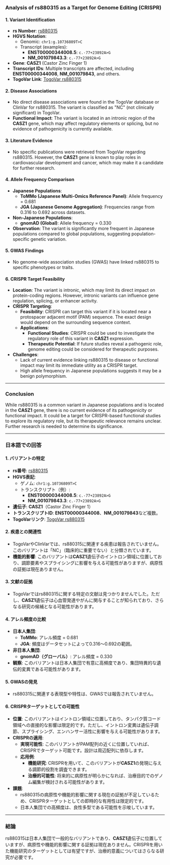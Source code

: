 ### Analysis of rs880315 as a Target for Genome Editing (CRISPR)

#### 1. **Variant Identification**
   - **rs Number**: [rs880315](https://identifiers.org/dbsnp/rs880315)
   - **HGVS Notation**:
     - Genomic: `chr1:g.10736809T>C`
     - Transcript (examples):
       - **ENST00000344008.5**: `c.-77+23892A>G`
       - **NM_001079843.3**: `c.-77+23892A>G`
   - **Gene**: **CASZ1** (Castor Zinc Finger 1)
   - **Transcript IDs**: Multiple transcripts are affected, including **ENST00000344008**, **NM_001079843**, and others.
   - **TogoVar Link**: [TogoVar rs880315](https://togovar.org/variant/tgv344062)

#### 2. **Disease Associations**
   - No direct disease associations were found in the TogoVar database or ClinVar for rs880315. The variant is classified as "NC" (not clinically significant) in TogoVar.
   - **Functional Impact**: The variant is located in an intronic region of the **CASZ1** gene, which may affect regulatory elements or splicing, but no evidence of pathogenicity is currently available.

#### 3. **Literature Evidence**
   - No specific publications were retrieved from TogoVar regarding rs880315. However, the **CASZ1** gene is known to play roles in cardiovascular development and cancer, which may make it a candidate for further research.

#### 4. **Allele Frequency Comparison**
   - **Japanese Populations**:
     - **ToMMo (Japanese Multi-Omics Reference Panel)**: Allele frequency = 0.681
     - **JGA (Japanese Genome Aggregation)**: Frequencies range from 0.316 to 0.692 across datasets.
   - **Non-Japanese Populations**:
     - **gnomAD (Global)**: Allele frequency = 0.330
   - **Observation**: The variant is significantly more frequent in Japanese populations compared to global populations, suggesting population-specific genetic variation.

#### 5. **GWAS Findings**
   - No genome-wide association studies (GWAS) have linked rs880315 to specific phenotypes or traits.

#### 6. **CRISPR Target Feasibility**
   - **Location**: The variant is intronic, which may limit its direct impact on protein-coding regions. However, intronic variants can influence gene regulation, splicing, or enhancer activity.
   - **CRISPR Targeting**:
     - **Feasibility**: CRISPR can target this variant if it is located near a protospacer adjacent motif (PAM) sequence. The exact design would depend on the surrounding sequence context.
     - **Applications**:
       - **Functional Studies**: CRISPR could be used to investigate the regulatory role of this variant in **CASZ1** expression.
       - **Therapeutic Potential**: If future studies reveal a pathogenic role, genome editing could be considered for therapeutic purposes.
   - **Challenges**:
     - Lack of current evidence linking rs880315 to disease or functional impact may limit its immediate utility as a CRISPR target.
     - High allele frequency in Japanese populations suggests it may be a benign polymorphism.

---

### Conclusion
While rs880315 is a common variant in Japanese populations and is located in the **CASZ1** gene, there is no current evidence of its pathogenicity or functional impact. It could be a target for CRISPR-based functional studies to explore its regulatory role, but its therapeutic relevance remains unclear. Further research is needed to determine its significance.

---

### 日本語での回答

#### 1. **バリアントの特定**
   - **rs番号**: [rs880315](https://identifiers.org/dbsnp/rs880315)
   - **HGVS表記**:
     - ゲノム: `chr1:g.10736809T>C`
     - トランスクリプト（例）:
       - **ENST00000344008.5**: `c.-77+23892A>G`
       - **NM_001079843.3**: `c.-77+23892A>G`
   - **遺伝子**: **CASZ1**（Castor Zinc Finger 1）
   - **トランスクリプトID**: **ENST00000344008**、**NM_001079843**など複数。
   - **TogoVarリンク**: [TogoVar rs880315](https://togovar.org/variant/tgv344062)

#### 2. **疾患との関連性**
   - TogoVarやClinVarでは、rs880315に関連する疾患は報告されていません。このバリアントは「NC」（臨床的に重要でない）と分類されています。
   - **機能的影響**: このバリアントは**CASZ1**遺伝子のイントロン領域に位置しており、調節要素やスプライシングに影響を与える可能性がありますが、病原性の証拠は現在ありません。

#### 3. **文献の証拠**
   - TogoVarではrs880315に関する特定の文献は見つかりませんでした。ただし、**CASZ1**遺伝子は心血管発達やがんに関与することが知られており、さらなる研究の候補となる可能性があります。

#### 4. **アレル頻度の比較**
   - **日本人集団**:
     - **ToMMo**: アレル頻度 = 0.681
     - **JGA**: 頻度はデータセットによって0.316～0.692の範囲。
   - **非日本人集団**:
     - **gnomAD（グローバル）**: アレル頻度 = 0.330
   - **観察**: このバリアントは日本人集団で有意に高頻度であり、集団特異的な遺伝的変異である可能性があります。

#### 5. **GWASの発見**
   - rs880315に関連する表現型や特性は、GWASでは報告されていません。

#### 6. **CRISPRターゲットとしての可能性**
   - **位置**: このバリアントはイントロン領域に位置しており、タンパク質コード領域への直接的な影響は限定的です。ただし、イントロン変異は遺伝子調節、スプライシング、エンハンサー活性に影響を与える可能性があります。
   - **CRISPRの適用**:
     - **実現可能性**: このバリアントがPAM配列の近くに位置していれば、CRISPRでターゲット可能です。設計は周辺配列に依存します。
     - **応用例**:
       - **機能研究**: CRISPRを用いて、このバリアントが**CASZ1**の発現に与える調節的役割を調査できます。
       - **治療的可能性**: 将来的に病原性が明らかになれば、治療目的でのゲノム編集が検討される可能性があります。
   - **課題**:
     - rs880315の病原性や機能的影響に関する現在の証拠が不足しているため、CRISPRターゲットとしての即時的な有用性は限定的です。
     - 日本人集団での高頻度は、良性多型である可能性を示唆しています。

---

### 結論
rs880315は日本人集団で一般的なバリアントであり、**CASZ1**遺伝子に位置していますが、病原性や機能的影響に関する証拠は現在ありません。CRISPRを用いた機能研究のターゲットとしては有望ですが、治療的意義についてはさらなる研究が必要です。